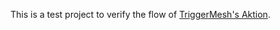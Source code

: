 This is a test project to verify the flow of [TriggerMesh's Aktion](https://github.com/triggermesh/aktion).
